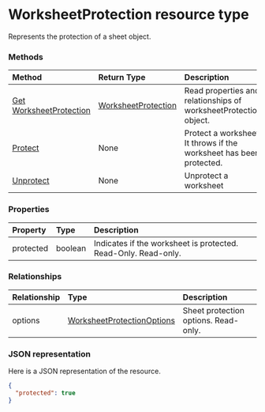 # WorksheetProtection resource type

Represents the protection of a sheet object.


### Methods

| Method		   | Return Type	|Description|
|:---------------|:--------|:----------|
|[Get WorksheetProtection](../api/worksheetprotection_get.md) | [WorksheetProtection](worksheetprotection.md) |Read properties and relationships of worksheetProtection object.|
|[Protect](../api/worksheetprotection_protect.md)|None|Protect a worksheet. It throws if the worksheet has been protected.|
|[Unprotect](../api/worksheetprotection_unprotect.md)|None|Unprotect a worksheet|

### Properties
| Property	   | Type	|Description|
|:---------------|:--------|:----------|
|protected|boolean|Indicates if the worksheet is protected. Read-Only. Read-only.|

### Relationships
| Relationship | Type	|Description|
|:---------------|:--------|:----------|
|options|[WorksheetProtectionOptions](worksheetprotectionoptions.md)|Sheet protection options. Read-only.|

### JSON representation

Here is a JSON representation of the resource.

<!-- {
  "blockType": "resource",
  "optionalProperties": [

  ],
  "@odata.type": "microsoft.graph.worksheetprotection"
}-->

```json
{
  "protected": true
}

```

<!-- uuid: 8fcb5dbc-d5aa-4681-8e31-b001d5168d79
2015-10-25 14:57:30 UTC -->
<!-- {
  "type": "#page.annotation",
  "description": "WorksheetProtection resource",
  "keywords": "",
  "section": "documentation",
  "tocPath": ""
}-->